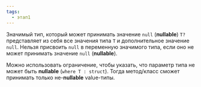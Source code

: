 ```yaml
---
tags:
  - этап1
---
```

Значимый тип, который может принимать значение `null` (**nullable**) `T?` представляет из себя все значения типа `T` и дополнительное значение `null`. Нельзя присвоить `null` в переменную значимого типа, если оно не может принимать значение `null` (**nullable**).

Можно использовать ограничение, чтобы указать, что параметр типа не может быть **nullable** (`where T : struct`). Тогда метод/класс сможет принимать только не-**nullable** value-типы.
